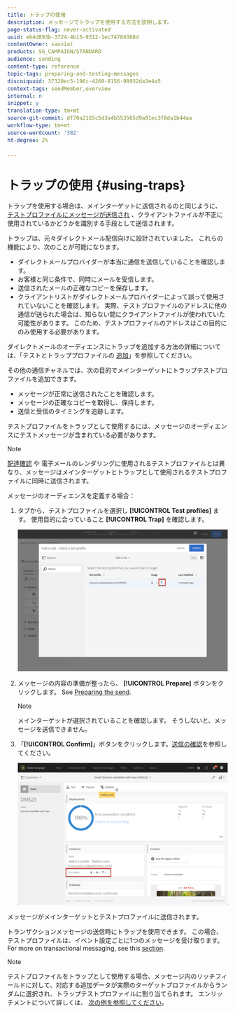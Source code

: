 ```yaml
---
title: トラップの使用
description: メッセージでトラップを使用する方法を説明します。
page-status-flag: never-activated
uuid: eb4d893b-3724-4b15-9312-1ec74784368d
contentOwner: sauviat
products: SG_CAMPAIGN/STANDARD
audience: sending
content-type: reference
topic-tags: preparing-and-testing-messages
discoiquuid: 37320ec5-196c-4260-8156-98932da3e4a5
context-tags: seedMember,overview
internal: n
snippet: y
translation-type: tm+mt
source-git-commit: df70a2165c5d3a4b553565d9a91ec3f8da1b44aa
workflow-type: tm+mt
source-wordcount: '382'
ht-degree: 2%

---
```



# トラップの使用 {#using-traps}

トラップを使用する場合は、メインターゲットに送信されるのと同じように、 [テストプロファイルにメッセージが送信され](../../audiences/using/managing-test-profiles.md) 、クライアントファイルが不正に使用されているかどうかを識別する手段として送信されます。

トラップは、元々ダイレクトメール配信向けに設計されていました。 これらの機能により、次のことが可能になります。

* ダイレクトメールプロバイダーが本当に通信を送信していることを確認します。
* お客様と同じ条件で、同時にメールを受信します。
* 送信されたメールの正確なコピーを保存します。
* クライアントリストがダイレクトメールプロバイダーによって誤って使用されていないことを確認します。 実際、テストプロファイルのアドレスに他の通信が送られた場合は、知らない間にクライアントファイルが使われていた可能性があります。 このため、テストプロファイルのアドレスはこの目的にのみ使用する必要があります。

ダイレクトメールのオーディエンスにトラップを追加する方法の詳細については、「テストとトラッププロファイルの [追加](../../channels/using/defining-the-direct-mail-audience.md#adding-test-and-trap-profiles)」を参照してください。

その他の通信チャネルでは、次の目的でメインターゲットにトラップテストプロファイルを追加できます。

* メッセージが正常に送信されたことを確認します。
* メッセージの正確なコピーを取得し、保持します。
* 送信と受信のタイミングを追跡します。

テストプロファイルをトラップとして使用するには、メッセージのオーディエンスにテストメッセージが含まれている必要があります。

>[!NOTE]
>
>[配達確認](../../sending/using/sending-proofs.md) や [](../../sending/using/email-rendering.md)電子メールのレンダリングに使用されるテストプロファイルとは異なり、メッセージはメインターゲットとトラップとして使用されるテストプロファイルに同時に送信されます。

メッセージのオーディエンスを定義する場合：

1. タブから、テストプロファイルを選択し **[!UICONTROL Test profiles]** ます。 使用目的に合っていること **[!UICONTROL Trap]** を確認します。

   ![](assets/trap_select.png)

1. メッセージの内容の準備が整ったら、 **[!UICONTROL Prepare]** ボタンをクリックします。 See [Preparing the send](../../sending/using/preparing-the-send.md).
   >[!NOTE]
   >
   >メインターゲットが選択されていることを確認します。 そうしないと、メッセージを送信できません。

1. 「**[!UICONTROL Confirm]**」ボタンをクリックします。[送信の確認](../../sending/using/confirming-the-send.md)を参照してください。

   ![](assets/trap_confirm.png)

メッセージがメインターゲットとテストプロファイルに送信されます。

トランザクションメッセージの送信時にトラップを使用できます。 この場合、テストプロファイルは、イベント設定ごとに1つのメッセージを受け取ります。 For more on transactional messaging, see this [section](../../channels/using/getting-started-with-transactional-msg.md).

>[!NOTE]
>
>テストプロファイルをトラップとして使用する場合、メッセージ内のリッチフィールドに対して、対応する追加データが実際のターゲットプロファイルからランダムに選択され、トラップテストプロファイルに割り当てられます。 エンリッチメントについて詳しくは、 [次の例を参照してください](../../automating/using/enriching-profile-data-file.md)。
